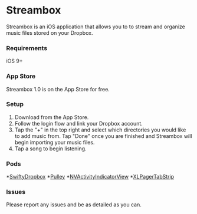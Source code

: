 # Streambox
Streambox is an iOS application that allows you to to stream and organize music files stored on your Dropbox.

### Requirements
iOS 9+

### App Store
Streambox 1.0 is on the App Store for free.

### Setup
1. Download from the App Store.
2. Follow the login flow and link your Dropbox account.
3. Tap the "+" in the top right and select which directories you would like to add music from. Tap "Done" once you are finished and Streambox will begin importing your music files.
4. Tap a song to begin listening.

### Pods
*[SwiftyDropbox](https://github.com/dropbox/SwiftyDropbox)
*[Pulley](https://github.com/52inc/Pulley)
*[NVActivityIndicatorView](https://github.com/ninjaprox/NVActivityIndicatorView)
*[XLPagerTabStrip](https://github.com/xmartlabs/XLPagerTabStrip)

### Issues
Please report any issues and be as detailed as you can.
